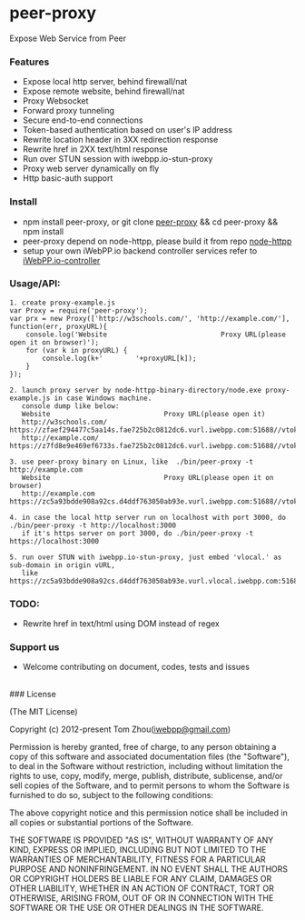 peer-proxy
===============

Expose Web Service from Peer

### Features

* Expose local http server, behind firewall/nat
* Expose remote website, behind firewall/nat
* Proxy Websocket
* Forward proxy tunneling
* Secure end-to-end connections
* Token-based authentication based on user's IP address
* Rewrite location header in 3XX redirection response
* Rewrite href in 2XX text/html response
* Run over STUN session with iwebpp.io-stun-proxy
* Proxy web server dynamically on fly
* Http basic-auth support

### Install
* npm install peer-proxy, or git clone [peer-proxy](https://github.com/InstantWebP2P/peer-proxy.git) && cd peer-proxy && npm install
* peer-proxy depend on node-httpp, please build it from repo [node-httpp](https://github.com/InstantWebP2P/node-httpp)
* setup your own iWebPP.io backend controller services refer to [iWebPP.io-controller](https://github.com/InstantWebP2P/iwebpp.io-controller)

### Usage/API:

    1. create proxy-example.js
    var Proxy = require('peer-proxy');
    var prx = new Proxy(['http://w3schools.com/', 'http://example.com/'], function(err, proxyURL){
        console.log('Website                            Proxy URL(please open it on browser)');
        for (var k in proxyURL) {
            console.log(k+'        '+proxyURL[k]);
        }
    });
    
    2. launch proxy server by node-httpp-binary-directory/node.exe proxy-example.js in case Windows machine.
       console dump like below:
       Website                            Proxy URL(please open it)
       http://w3schools.com/        https://zfaef294477c5aa14s.fae725b2c0812dc6.vurl.iwebpp.com:51688//vtoken/eb04d54a2f9edd5d
       http://example.com/        https://z7fd8e9e469ef6733s.fae725b2c0812dc6.vurl.iwebpp.com:51688//vtoken/eb04d54a2f9edd5d
       
    3. use peer-proxy binary on Linux, like  ./bin/peer-proxy -t http://example.com
       Website                            Proxy URL(please open it on browser)
       http://example.com        https://zc5a93bdde908a92cs.d4ddf763050ab93e.vurl.iwebpp.com:51688//vtoken/8bb975c3385f47f3

    4. in case the local http server run on localhost with port 3000, do ./bin/peer-proxy -t http://localhost:3000
       if it's https server on port 3000, do ./bin/peer-proxy -t https://localhost:3000
       
    5. run over STUN with iwebpp.io-stun-proxy, just embed 'vlocal.' as sub-domain in origin vURL, 
       like https://zc5a93bdde908a92cs.d4ddf763050ab93e.vurl.vlocal.iwebpp.com:51688//vtoken/8bb975c3385f47f3

### TODO:

* Rewrite href in text/html using DOM instead of regex


### Support us

* Welcome contributing on document, codes, tests and issues


<br/>
### License

(The MIT License)

Copyright (c) 2012-present Tom Zhou(iwebpp@gmail.com)

Permission is hereby granted, free of charge, to any person obtaining a copy of this software and associated documentation files (the "Software"), to deal in the Software without restriction, including without limitation the rights to use, copy, modify, merge, publish, distribute, sublicense, and/or sell copies of the Software, and to permit persons to whom the Software is furnished to do so, subject to the following conditions:

The above copyright notice and this permission notice shall be included in all copies or substantial portions of the Software.

THE SOFTWARE IS PROVIDED "AS IS", WITHOUT WARRANTY OF ANY KIND, EXPRESS OR IMPLIED, INCLUDING BUT NOT LIMITED TO THE WARRANTIES OF MERCHANTABILITY, FITNESS FOR A PARTICULAR PURPOSE AND NONINFRINGEMENT. IN NO EVENT SHALL THE AUTHORS OR COPYRIGHT HOLDERS BE LIABLE FOR ANY CLAIM, DAMAGES OR OTHER LIABILITY, WHETHER IN AN ACTION OF CONTRACT, TORT OR OTHERWISE, ARISING FROM, OUT OF OR IN CONNECTION WITH THE SOFTWARE OR THE USE OR OTHER DEALINGS IN THE SOFTWARE.
